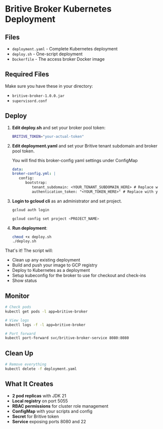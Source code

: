 # Britive Broker Kubernetes Deployment

## Files

- `deployment.yaml` - Complete Kubernetes deployment
- `deploy.sh` - One-script deployment
- `Dockerfile` - The access broker Docker image

## Required Files

Make sure you have these in your directory:

- `britive-broker-1.0.0.jar`
- `supervisord.conf`

## Deploy

1. **Edit deploy.sh** and set your broker pool token:

   ```bash
   BRITIVE_TOKEN="your-actual-token"
   ```

2. **Edit deployment.yaml** and set your Britive tenant subdomain and broker pool token.

   You will find this broker-config yaml settings under ConfigMap

   ```yaml
   data:
   broker-config.yml: |
      config:
         bootstrap:
            tenant_subdomain: <YOUR_TENANT_SUBDOMAIN_HERE> # Replace with your Britive tenant subdomain
            authentication_token: "<YOUR_TOKEN_HERE>" # Replace with your Britive Access Broker Pool token
   ```

3. **Login to gcloud cli** as an administrator and set project.

   ```bash
   gcloud auth login

   gcloud config set project <PROJECT_NAME>
   ```

4. **Run deployment**:

   ```bash
   chmod +x deploy.sh
   ./deploy.sh
   ```

That's it! The script will:

- Clean up any existing deployment
- Build and push your image to GCP registry
- Deploy to Kubernetes as a deployment
- Setup kubeconfig for the broker to use for checkout and check-ins
- Show status

## Monitor

```bash
# Check pods
kubectl get pods -l app=britive-broker

# View logs
kubectl logs -f -l app=britive-broker

# Port forward
kubectl port-forward svc/britive-broker-service 8080:8080
```

## Clean Up

```bash
# Remove everything
kubectl delete -f deployment.yaml
```

## What It Creates

- **2 pod replicas** with JDK 21
- **Local registry** on port 5055
- **RBAC permissions** for cluster role management
- **ConfigMap** with your scripts and config
- **Secret** for Britive token
- **Service** exposing ports 8080 and 22
